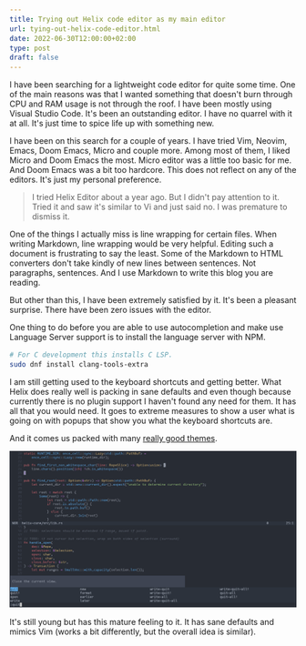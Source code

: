 ```yaml
---
title: Trying out Helix code editor as my main editor
url: tying-out-helix-code-editor.html
date: 2022-06-30T12:00:00+02:00
type: post
draft: false
---
```


I have been searching for a lightweight code editor for quite some time. One of
the main reasons was that I wanted something that doesn't burn through CPU and
RAM usage is not through the roof. I have been mostly using Visual Studio Code.
It's been an outstanding editor. I have no quarrel with it at all. It's just
time to spice life up with something new.

I have been on this search for a couple of years. I have tried Vim, Neovim,
Emacs, Doom Emacs, Micro and couple more. Among most of them, I liked Micro and
Doom Emacs the most. Micro editor was a little too basic for me. And Doom Emacs
was a bit too hardcore. This does not reflect on any of the editors. It's just
my personal preference.

> I tried Helix Editor about a year ago. But I didn't pay attention to it.
> Tried it and saw it's similar to Vi and just said no. I was premature to
> dismiss it.

One of the things I actually miss is line wrapping for certain files. When
writing Markdown, line wrapping would be very helpful. Editing such a document
is frustrating to say the least. Some of the Markdown to HTML converters don't
take kindly of new lines between sentences. Not paragraphs, sentences. And I use
Markdown to write this blog you are reading.

But other than this, I have been extremely satisfied by it. It's been a pleasant
surprise. There have been zero issues with the editor.

One thing to do before you are able to use autocompletion and make use Language
Server support is to install the language server with NPM.

```sh
# For C development this installs C LSP.
sudo dnf install clang-tools-extra
```

I am still getting used to the keyboard shortcuts and getting better. What Helix
does really well is packing in sane defaults and even though because currently
there is no plugin support I haven't found any need for them. It has all that
you would need. It goes to extreme measures to show a user what is going on with
popups that show you what the keyboard shortcuts are.

And it comes us packed with many
[really good themes](https://github.com/helix-editor/helix/wiki/Themes).

![Editor](/assets/posts/helix-editor/editor.png)

It's still young but has this mature feeling to it. It has sane defaults and
mimics Vim (works a bit differently, but the overall idea is similar).
